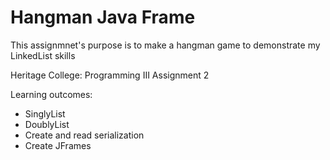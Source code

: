 # Hangman Java Frame
This assignmnet's purpose is to make a hangman game to demonstrate my LinkedList skills

Heritage College: Programming III Assignment 2 

Learning outcomes:
* SinglyList
* DoublyList
* Create and read serialization
* Create JFrames

